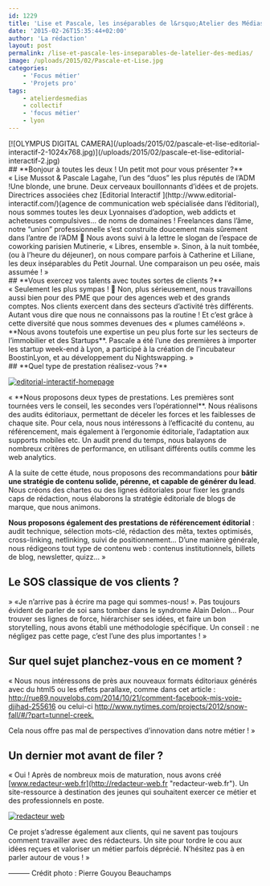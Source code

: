 ```yaml
---
id: 1229
title: 'Lise et Pascale, les inséparables de l&rsquo;Atelier des Médias'
date: '2015-02-26T15:35:44+02:00'
author: 'La rédaction'
layout: post
permalink: /lise-et-pascale-les-inseparables-de-latelier-des-medias/
image: /uploads/2015/02/Pascale-et-Lise.jpg
categories:
    - 'Focus métier'
    - 'Projets pro'
tags:
    - atelierdesmedias
    - collectif
    - 'focus métier'
    - lyon
---
```


<div id="PagePostsPagelet_155020411196070"><div class="_5ay5"><div id="PagePostsSectionPagelet-155020411196070-0"><div class="_1k4h _5ay5"><div class="_5sem"><div class="_4-u2 mbm _5jmm _5pat _5v3q" id="u_ps_jsonp_3_0_0"><div><div class="mtm"><div class="_5cq3"><div class="_46-h _4-ep" id="u_ps_jsonp_3_0_a">[![OLYMPUS DIGITAL CAMERA](/uploads/2015/02/pascale-et-lise-editorial-interactif-2-1024x768.jpg)](/uploads/2015/02/pascale-et-lise-editorial-interactif-2.jpg)</div></div></div></div>## **Bonjour à toutes les deux ! Un petit mot pour vous présenter ?**

<div class="text_exposed_root text_exposed"></div><div class="text_exposed_root text_exposed"><div></div>« Lise Mussot &amp; Pascale Lagahe, l’un des “duos” les plus réputés de l’ADM !Une blonde, une brune. Deux cerveaux bouillonnants d’idées et de projets. Directrices associées chez [Editorial Interactif ](http://www.editorial-interactif.com/)(agence de communication web spécialisée dans l’éditorial), nous sommes toutes les deux Lyonnaises d’adoption, web addicts et acheteuses compulsives… de noms de domaines ! Freelances dans l’âme, notre “union” professionnelle s’est construite doucement mais sûrement dans l’antre de l’ADM 🙂 Nous avons suivi à la lettre le slogan de l’espace de coworking parisien Mutinerie, « Libres, ensemble ». Sinon, à la nuit tombée, (ou à l’heure du déjeuner), on nous compare parfois à Catherine et Liliane, les deux inséparables du Petit Journal. Une comparaison un peu osée, mais assumée ! »

</div><div class="text_exposed_root text_exposed"></div>## **Vous exercez vos talents avec toutes sortes de clients ?**

<div class="text_exposed_root text_exposed">  
« Seulement les plus sympas ! 🙂 Non, plus sérieusement, nous travaillons aussi bien pour des PME que pour des agences web et des grands comptes. Nos clients exercent dans des secteurs d’activité très différents. Autant vous dire que nous ne connaissons pas la routine ! Et c’est grâce à cette diversité que nous sommes devenues des « plumes caméléons ». **Nous avons toutefois une expertise un peu plus forte sur les secteurs de l’immobilier et des Startups**. Pascale a été l’une des premières à importer les startup week-end à Lyon, a participé à la création de l’incubateur BoostinLyon, et au développement du Nightswapping. »</div><div class="text_exposed_root text_exposed"></div><div class="text_exposed_root text_exposed"></div>## **Quel type de prestation réalisez-vous ?**

[![editorial-interactif-homepage](/uploads/2015/02/editorial-interactif-homepage-1024x509.jpg)](/uploads/2015/02/editorial-interactif-homepage.jpg)

<div class="text_exposed_root text_exposed">« **Nous proposons deux types de prestations. Les premières sont tournées vers le conseil, les secondes vers l’opérationnel**. Nous réalisons des audits éditoriaux, permettant de déceler les forces et les faiblesses de chaque site. Pour cela, nous nous intéressons à l’efficacité du contenu, au référencement, mais également à l’ergonomie éditoriale, l’adaptation aux supports mobiles etc. Un audit prend du temps, nous balayons de nombreux critères de performance, en utilisant différents outils comme les web analytics.

A la suite de cette étude, nous proposons des recommandations pour **bâtir une stratégie de contenu solide, pérenne, et capable de générer du lead**. Nous créons des chartes ou des lignes éditoriales pour fixer les grands caps de rédaction, nous élaborons la stratégie éditoriale de blogs de marque, que nous animons.

**Nous proposons également des prestations de référencement éditorial** : audit technique, sélection mots-clé, rédaction des mêta, textes optimisés, cross-linking, netlinking, suivi de positionnement… D’une manière générale, nous rédigeons tout type de contenu web : contenus institutionnels, billets de blog, newsletter, quizz… »

## **Le SOS classique de vos clients ?**

 » «Je n’arrive pas à écrire ma page qui sommes-nous! ». Pas toujours évident de parler de soi sans tomber dans le syndrome Alain Delon… Pour trouver ses lignes de force, hiérarchiser ses idées, et faire un bon storytelling, nous avons établi une méthodologie spécifique. Un conseil : ne négligez pas cette page, c’est l’une des plus importantes ! »

## **Sur quel sujet planchez-vous en ce moment ?**

« Nous nous intéressons de près aux nouveaux formats éditoriaux générés avec du html5 ou les effets parallaxe, comme dans cet article : <http://rue89.nouvelobs.com/2014/10/21/comment-facebook-mis-voie-djihad-255616> ou celui-ci <http://www.nytimes.com/projects/2012/snow-fall/#/?part=tunnel-creek.>

Cela nous offre pas mal de perspectives d’innovation dans notre métier ! »

## **Un dernier mot avant de filer ?**

« Oui ! Après de nombreux mois de maturation, nous avons créé [www.redacteur-web.fr](http://redacteur-web.fr "redacteur-web.fr"). Un site-ressource à destination des jeunes qui souhaitent exercer ce métier et des professionnels en poste.

[![redacteur web](/uploads/2015/02/redacteur-web-1024x493.jpg)](/uploads/2015/02/redacteur-web.jpg)

Ce projet s’adresse également aux clients, qui ne savent pas toujours comment travailler avec des rédacteurs. Un site pour tordre le cou aux idées reçues et valoriser un métier parfois déprécié. N’hésitez pas à en parler autour de vous ! »

</div><div class="text_exposed_root text_exposed"></div><div class="text_exposed_root text_exposed">———  
Crédit photo : Pierre Gouyou Beauchamps</div></div></div></div></div></div></div><form action="/ajax/ufi/modify.php" class="fbPhotosSnowliftFeedbackForm rhcBody commentable_item autoexpand_mode" id="u_ps_0_0_l" method="post"></form>